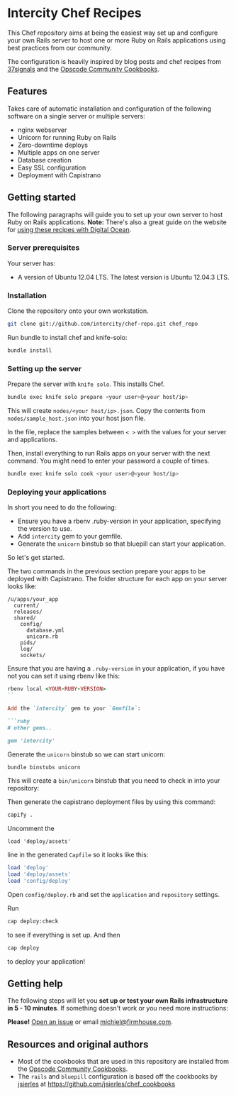 Intercity Chef Recipes
======================

This Chef repository aims at being the easiest way set up and configure your own Rails server
to host one or more Ruby on Rails applications using best
practices from our community.

The configuration is heavily inspired by blog posts and chef recipes
from [37signals](http://37signals.com) and the
[Opscode Community Cookbooks](http://community.opscode.com).

## Features

Takes care of automatic installation and configuration of the following software
on a single server or multiple servers:

* nginx webserver
* Unicorn for running Ruby on Rails
* Zero-downtime deploys
* Multiple apps on one server
* Database creation
* Easy SSL configuration
* Deployment with Capistrano

## Getting started

The following paragraphs will guide you to set up your own server to host Ruby on Rails applications. **Note:** There's also a great guide on the website for [using these recipes with Digital Ocean](http://www.intercityup.com/guides/rails-chef-digitalocean).

### Server prerequisites

Your server has:

* A version of Ubuntu 12.04 LTS. The latest version is Ubuntu 12.04.3 LTS.

### Installation

Clone the repository onto your own workstation.

```sh
git clone git://github.com/intercity/chef-repo.git chef_repo
```

Run bundle to install chef and knife-solo:

```sh
bundle install
```

### Setting up the server

Prepare the server with `knife solo`. This installs Chef.

```sh
bundle exec knife solo prepare <your user>@<your host/ip>
```

This will create `nodes/<your host/ip>.json`. Copy the contents from `nodes/sample_host.json` into
your host json file.

In the file, replace the samples between `< >` with the values for your server and applications.

Then, install everything to run Rails apps on your server with the next command. You might need to enter your password a couple of times.

```sh
bundle exec knife solo cook <your user>@<your host/ip>
```

### Deploying your applications

In short you need to do the following:

- Ensure you have a rbenv .ruby-version in your application, specifying the version to use.
- Add `intercity` gem to your gemfile.
- Generate the `unicorn` binstub so that bluepill can start your application.

So let's get started.

The two commands in the previous section prepare your apps to be deployed with
Capistrano. The folder structure for each app on your server looks like:

```
/u/apps/your_app
  current/
  releases/
  shared/
    config/
      database.yml
      unicorn.rb
    pids/
    log/
    sockets/
```

Ensure that you are having a `.ruby-version` in your application, if you have not you
can set it using rbenv like this:

```ruby
rbenv local <YOUR-RUBY-VERSION>
``

Add the `intercity` gem to your `Gemfile`:

```ruby
# other gems..

gem 'intercity'
```

Generate the `unicorn` binstub so we can start unicorn:

```ruby
bundle binstubs unicorn
```

This will create a `bin/unicorn` binstub that you need to check in into your repository:

Then generate the capistrano deployment files by using this command:

```sh
capify .
```

Uncomment the

```
load 'deploy/assets'
```

line in the generated `Capfile` so it looks like this:

```ruby
load 'deploy'
load 'deploy/assets'
load 'config/deploy'
```

Open `config/deploy.rb` and set the `application` and `repository` settings.

Run

```sh
cap deploy:check
```

to see if everything is set up. And then

```sh
cap deploy
```

to deploy your application!

## Getting help

The following steps will let you **set up or test your own Rails infrastructure
in 5 - 10 minutes**. If something doesn't work or you need more instructions:

**Please!** [Open an issue](https://github.com/firmhouse/locomotive-chef-repo/issues) or email [michiel@firmhouse.com](mailto:michiel@firmhouse.com).

## Resources and original authors

* Most of the cookbooks that are used in this repository are installed from the [Opscode Community Cookbooks](http://community.opscode.com).
* The `rails` and `bluepill` configuration is based off the cookbooks by [jsierles](https://github.com/jsierles) at https://github.com/jsierles/chef_cookbooks
